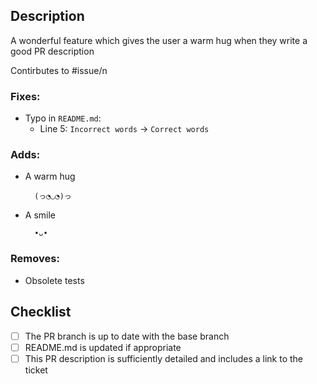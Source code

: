 ## Description
A wonderful feature which gives the user a warm hug when they write a good PR description

Contirbutes to #issue/n

### Fixes:
- Typo in `README.md`:
  - Line 5: `Incorrect words` -> `Correct words`

### Adds:
- A warm hug
  ```
    (っ◔◡◔)っ
  ```
- A smile
  ```
    •ᴗ•
  ```

### Removes:
- Obsolete tests

## Checklist
- [ ] The PR branch is up to date with the base branch
- [ ] README.md is updated if appropriate
- [ ] This PR description is sufficiently detailed and includes a link to the ticket
